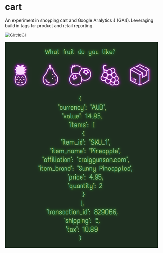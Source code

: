 # cart
An experiment in shopping cart and Google Analytics 4 (GA4).  Leveraging build in tags for product and retail reporting. 

[![CircleCI](https://dl.circleci.com/status-badge/img/gh/craiggunson/cart/tree/main.svg?style=svg)](https://dl.circleci.com/status-badge/redirect/gh/craiggunson/cart/tree/main)


![sample](./sample.png)
